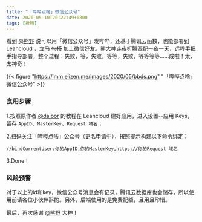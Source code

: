 ```yaml
---
title: "「哔哔点啥」微信公众号"
date: 2020-05-10T20:22:49+0800
tags: [折腾]
---
```


看到 [@熊野](https://bearye.cn/archives/488) 说可以用「微信公众号」发哔哔，还基于腾讯云函数，也能部署到 Leancloud ，立马 ~~勾搭~~ 加上微信好友。熊大神连夜折腾匹配一夜一天，远程手把手指导部署，整个过程：失败，等，失败，等等，失败，等等等等……成啦！太、太神奇！

{{< figure "https://lmm.elizen.me/images/2020/05/bbds.png" "「哔哔点啥」微信公众号" >}}

### 食用步骤

1.按照原作者 [@daibor](https://sspai.com/post/60024) 的教程在 Leancloud 建好应用，进入设置--应用 Keys，留存 `AppID`、`MasterKey`、`Request 域名`；

<!--more-->

2.扫码关注「哔哔点啥」公众号（更名申请中），按照提示构建以下命令绑定：

```
//bindCurrentUser:你的AppID,你的MasterKey,https://你的Request 域名
```

3.Done！

### 风险预警

对于以上的id和key，微信公众号消息会有记录，腾讯云数据库也会储存，所以使用前请各位小伙伴斟酌。另外，后端使用的是免费配额，且用且珍惜。


最后，再次感谢 [@熊野](https://bearye.cn/) 大神！